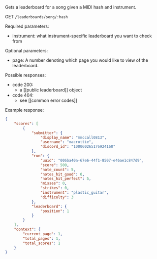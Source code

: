 Gets a leaderboard for a song given a MIDI hash and instrument.

GET `/leaderboards/song/:hash`

Required parameters:
- instrument: what instrument-specific leaderboard you want to check from

Optional parameters:
- page: A number denoting which page you would like to view of the leaderboard.

Possible responses:
- code 200:
	- a [[public leaderboard]] object
- code 404: 
	- see [[common error codes]]

Example response:
```json
{
    "scores": [
        {
            "submitter": {
                "display_name": "mmccall0813",
                "username": "macrottie",
                "discord_id": "100060265176924160"
            },
            "run": {
                "uuid": "006ba40a-67e6-44f1-8507-e46ae1c847d9",
                "score": 500,
                "note_count": 5,
                "notes_hit_good": 0,
                "notes_hit_perfect": 5,
                "misses": 0,
                "strikes": 0,
                "instrument": "plastic_guitar",
                "difficulty": 3
            },
            "leaderboard": {
                "position": 1
            }
        }
    ],
    "context": {
        "current_page": 1,
        "total_pages": 1,
        "total_scores": 1
    }
}
```